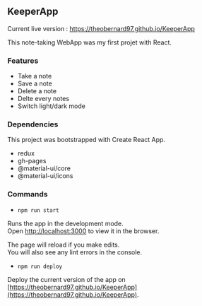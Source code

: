 ## KeeperApp

Current live version : https://theobernard97.github.io/KeeperApp

This note-taking WebApp was my first projet with React.

### Features

- Take a note
- Save a note
- Delete a note
- Delte every notes
- Switch light/dark mode

### Dependencies

This project was bootstrapped with Create React App.

- redux
- gh-pages
- @material-ui/core
- @material-ui/icons

### Commands

- `npm run start`

Runs the app in the development mode.<br />
Open [http://localhost:3000](http://localhost:3000) to view it in the browser.

The page will reload if you make edits.<br />
You will also see any lint errors in the console.

- `npm run deploy`

Deploy the current version of the app on [https://theobernard97.github.io/KeeperApp](https://theobernard97.github.io/KeeperApp).
